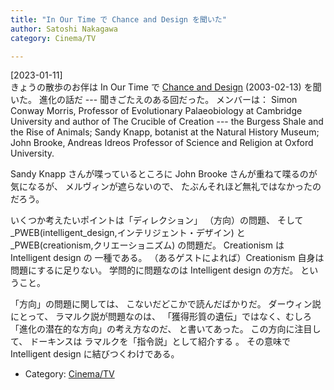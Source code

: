 ```yaml
---
title: "In Our Time で Chance and Design を聞いた"
author: Satoshi Nakagawa
category: Cinema/TV

---
```


[2023-01-11]  
 きょうの散歩のお伴は
In Our Time で
[Chance and Design](https://www.bbc.co.uk/programmes/p00548td) (2003-02-13) を聞いた。
進化の話だ ---
聞きごたえのある回だった。
メンバーは：
Simon Conway Morris,
Professor of Evolutionary Palaeobiology
at Cambridge University and
author of The Crucible of Creation ---
the Burgess Shale and the Rise of Animals;
Sandy Knapp,
botanist at the Natural History Museum;
John Brooke,
Andreas Idreos Professor of
Science and Religion at Oxford University.

 Sandy Knapp さんが喋っているところに
John Brooke さんが重ねて喋るのが気になるが、
メルヴィンが遮らないので、
たぶんそれほど無礼ではなかったのだろう。

 いくつか考えたいポイントは「ディレクション」
（方向）の問題、
そして
_PWEB(intelligent_design,インテリジェント・デザイン) と
_PWEB(creationism,クリエーショニズム) の問題だ。
Creationism は Intelligent design の
一種である。
（あるゲストによれば）Creationism 自身は問題にするに足りない。
学問的に問題なのは Intelligent design の方だ。
ということ。

 「方向」の問題に関しては、
こないだどこかで読んだばかりだ。
ダーウィン説にとって、
ラマルク説が問題なのは、
「獲得形質の遺伝」ではなく、むしろ
「進化の潜在的な方向」の考え方なのだ、
と書いてあった。
この方向に注目して、
ドーキンスは
ラマルクを「指令説」として紹介する
。
その意味で Intelligent design に結びつくわけである。

- Category: [Cinema/TV](/categories.html#Cinema/TV)

